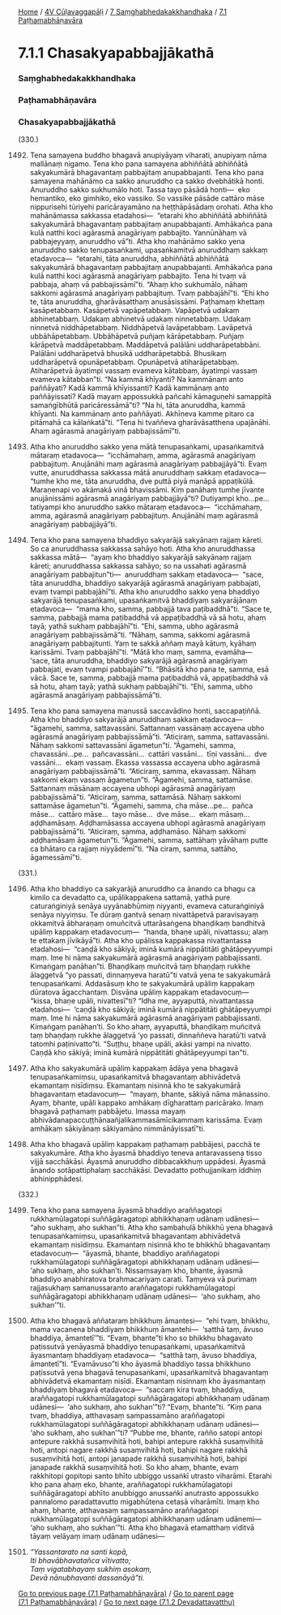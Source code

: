 
[Home](/) / [4V Cūḷavaggapāḷi](../../../4V.md) / [7 Saṃghabhedakakkhandhaka](../../7.md) / [7.1 Paṭhamabhāṇavāra](../7.1.md)

# 7.1.1 Chasakyapabbajjākathā

### Saṃghabhedakakkhandhaka

### Paṭhamabhāṇavāra

### Chasakyapabbajjākathā

(330.)

1492. Tena samayena buddho bhagavā anupiyāyaṃ viharati, anupiyaṃ nāma mallānaṃ nigamo. Tena kho pana samayena abhiññātā abhiññātā sakyakumārā bhagavantaṃ pabbajitaṃ anupabbajanti. Tena kho pana samayena mahānāmo ca sakko anuruddho ca sakko dvebhātikā honti. Anuruddho sakko sukhumālo hoti. Tassa tayo pāsādā honti—  eko hemantiko, eko gimhiko, eko vassiko. So vassike pāsāde cattāro māse nippurisehi tūriyehi paricārayamāno na heṭṭhāpāsādaṃ orohati. Atha kho mahānāmassa sakkassa etadahosi—  “etarahi kho abhiññātā abhiññātā sakyakumārā bhagavantaṃ pabbajitaṃ anupabbajanti. Amhākañca pana kulā natthi koci agārasmā anagāriyaṃ pabbajito. Yannūnāhaṃ vā pabbajeyyaṃ, anuruddho vā”ti. Atha kho mahānāmo sakko yena anuruddho sakko tenupasaṅkami, upasaṅkamitvā anuruddhaṃ sakkaṃ etadavoca—  “etarahi, tāta anuruddha, abhiññātā abhiññātā sakyakumārā bhagavantaṃ pabbajitaṃ anupabbajanti. Amhākañca pana kulā natthi koci agārasmā anagāriyaṃ pabbajito. Tena hi tvaṃ vā pabbaja, ahaṃ vā pabbajissāmī”ti. “Ahaṃ kho sukhumālo, nāhaṃ sakkomi agārasmā anagāriyaṃ pabbajituṃ. Tvaṃ pabbajāhī”ti. “Ehi kho te, tāta anuruddha, gharāvāsatthaṃ anusāsissāmi. Paṭhamaṃ khettaṃ kasāpetabbaṃ. Kasāpetvā vapāpetabbaṃ. Vapāpetvā udakaṃ abhinetabbaṃ. Udakaṃ abhinetvā udakaṃ ninnetabbaṃ. Udakaṃ ninnetvā niddhāpetabbaṃ. Niddhāpetvā lavāpetabbaṃ. Lavāpetvā ubbāhāpetabbaṃ. Ubbāhāpetvā puñjaṃ kārāpetabbaṃ. Puñjaṃ kārāpetvā maddāpetabbaṃ. Maddāpetvā palālāni uddharāpetabbāni. Palālāni uddharāpetvā bhusikā uddharāpetabbā. Bhusikaṃ uddharāpetvā opunāpetabbaṃ. Opunāpetvā atiharāpetabbaṃ. Atiharāpetvā āyatimpi vassaṃ evameva kātabbaṃ, āyatimpi vassaṃ evameva kātabban”ti. “Na kammā khīyanti? Na kammānaṃ anto paññāyati? Kadā kammā khīyissanti? Kadā kammānaṃ anto paññāyissati? Kadā mayaṃ appossukkā pañcahi kāmaguṇehi samappitā samaṅgībhūtā paricāressāmā”ti? “Na hi, tāta anuruddha, kammā khīyanti. Na kammānaṃ anto paññāyati. Akhīṇeva kamme pitaro ca pitāmahā ca kālaṅkatā”ti. “Tena hi tvaññeva gharāvāsatthena upajānāhi. Ahaṃ agārasmā anagāriyaṃ pabbajissāmī”ti.

1493. Atha kho anuruddho sakko yena mātā tenupasaṅkami, upasaṅkamitvā mātaraṃ etadavoca—  “icchāmahaṃ, amma, agārasmā anagāriyaṃ pabbajituṃ. Anujānāhi maṃ agārasmā anagāriyaṃ pabbajjāyā”ti. Evaṃ vutte, anuruddhassa sakkassa mātā anuruddhaṃ sakkaṃ etadavoca—  “tumhe kho me, tāta anuruddha, dve puttā piyā manāpā appaṭikūlā. Maraṇenapi vo akāmakā vinā bhavissāmi. Kiṃ panāhaṃ tumhe jīvante anujānissāmi agārasmā anagāriyaṃ pabbajjāyā”ti? Dutiyampi kho…pe…  tatiyampi kho anuruddho sakko mātaraṃ etadavoca—  “icchāmahaṃ, amma, agārasmā anagāriyaṃ pabbajituṃ. Anujānāhi maṃ agārasmā anagāriyaṃ pabbajjāyā”ti.

1494. Tena kho pana samayena bhaddiyo sakyarājā sakyānaṃ rajjaṃ kāreti. So ca anuruddhassa sakkassa sahāyo hoti. Atha kho anuruddhassa sakkassa mātā—  “ayaṃ kho bhaddiyo sakyarājā sakyānaṃ rajjaṃ kāreti; anuruddhassa sakkassa sahāyo; so na ussahati agārasmā anagāriyaṃ pabbajitun”ti—  anuruddhaṃ sakkaṃ etadavoca—  “sace, tāta anuruddha, bhaddiyo sakyarājā agārasmā anagāriyaṃ pabbajati, evaṃ tvampi pabbajāhī”ti. Atha kho anuruddho sakko yena bhaddiyo sakyarājā tenupasaṅkami, upasaṅkamitvā bhaddiyaṃ sakyarājānaṃ etadavoca—  “mama kho, samma, pabbajjā tava paṭibaddhā”ti. “Sace te, samma, pabbajjā mama paṭibaddhā vā appaṭibaddhā vā sā hotu, ahaṃ tayā; yathā sukhaṃ pabbajāhī”ti. “Ehi, samma, ubho agārasmā anagāriyaṃ pabbajissāmā”ti. “Nāhaṃ, samma, sakkomi agārasmā anagāriyaṃ pabbajitunti. Yaṃ te sakkā aññaṃ mayā kātuṃ, kyāhaṃ karissāmi. Tvaṃ pabbajāhī”ti. “Mātā kho maṃ, samma, evamāha—  ‘sace, tāta anuruddha, bhaddiyo sakyarājā agārasmā anagāriyaṃ pabbajati, evaṃ tvampi pabbajāhī’”ti. “Bhāsitā kho pana te, samma, esā vācā. Sace te, samma, pabbajjā mama paṭibaddhā vā, appaṭibaddhā vā sā hotu, ahaṃ tayā; yathā sukhaṃ pabbajāhī”ti. “Ehi, samma, ubho agārasmā anagāriyaṃ pabbajissāmā”ti.

1495. Tena kho pana samayena manussā saccavādino honti, saccapaṭiññā. Atha kho bhaddiyo sakyarājā anuruddhaṃ sakkaṃ etadavoca—  “āgamehi, samma, sattavassāni. Sattannaṃ vassānaṃ accayena ubho agārasmā anagāriyaṃ pabbajissāmā”ti. “Aticiraṃ, samma, sattavassāni. Nāhaṃ sakkomi sattavassāni āgametun”ti. “Āgamehi, samma, chavassāni…pe…  pañcavassāni…  cattāri vassāni…  tīṇi vassāni…  dve vassāni…  ekaṃ vassaṃ. Ekassa vassassa accayena ubho agārasmā anagāriyaṃ pabbajissāmā”ti. “Aticiraṃ, samma, ekavassaṃ. Nāhaṃ sakkomi ekaṃ vassaṃ āgametun”ti. “Āgamehi, samma, sattamāse. Sattannaṃ māsānaṃ accayena ubhopi agārasmā anagāriyaṃ pabbajissāmā”ti. “Aticiraṃ, samma, sattamāsā. Nāhaṃ sakkomi sattamāse āgametun”ti. “Āgamehi, samma, cha māse…pe…  pañca māse…  cattāro māse…  tayo māse…  dve māse…  ekaṃ māsaṃ…  aḍḍhamāsaṃ. Aḍḍhamāsassa accayena ubhopi agārasmā anagāriyaṃ pabbajissāmā”ti. “Aticiraṃ, samma, aḍḍhamāso. Nāhaṃ sakkomi aḍḍhamāsaṃ āgametun”ti. “Āgamehi, samma, sattāhaṃ yāvāhaṃ putte ca bhātaro ca rajjaṃ niyyādemī”ti. “Na ciraṃ, samma, sattāho, āgamessāmī”ti.

(331.)

1496. Atha kho bhaddiyo ca sakyarājā anuruddho ca ānando ca bhagu ca kimilo ca devadatto ca, upālikappakena sattamā, yathā pure caturaṅginiyā senāya uyyānabhūmiṃ niyyanti, evameva caturaṅginiyā senāya niyyiṃsu. Te dūraṃ gantvā senaṃ nivattāpetvā paravisayaṃ okkamitvā ābharaṇaṃ omuñcitvā uttarāsaṅgena bhaṇḍikaṃ bandhitvā upāliṃ kappakaṃ etadavocuṃ—  “handa, bhaṇe upāli, nivattassu; alaṃ te ettakaṃ jīvikāyā”ti. Atha kho upālissa kappakassa nivattantassa etadahosi—  “caṇḍā kho sākiyā; iminā kumārā nippātitāti ghātāpeyyumpi maṃ. Ime hi nāma sakyakumārā agārasmā anagāriyaṃ pabbajissanti. Kimaṅgaṃ panāhan”ti. Bhaṇḍikaṃ muñcitvā taṃ bhaṇḍaṃ rukkhe ālaggetvā “yo passati, dinnaṃyeva haratū”ti vatvā yena te sakyakumārā tenupasaṅkami. Addasāsuṃ kho te sakyakumārā upāliṃ kappakaṃ dūratova āgacchantaṃ. Disvāna upāliṃ kappakaṃ etadavocuṃ—  “kissa, bhaṇe upāli, nivattesī”ti? “Idha me, ayyaputtā, nivattantassa etadahosi—  ‘caṇḍā kho sākiyā; iminā kumārā nippātitāti ghātāpeyyumpi maṃ. Ime hi nāma sakyakumārā agārasmā anagāriyaṃ pabbajissanti. Kimaṅgaṃ panāhan’ti. So kho ahaṃ, ayyaputtā, bhaṇḍikaṃ muñcitvā taṃ bhaṇḍaṃ rukkhe ālaggetvā ‘yo passati, dinnaññeva haratū’ti vatvā tatomhi paṭinivatto”ti. “Suṭṭhu, bhaṇe upāli, akāsi yampi na nivatto. Caṇḍā kho sākiyā; iminā kumārā nippātitāti ghātāpeyyumpi tan”ti.

1497. Atha kho sakyakumārā upāliṃ kappakaṃ ādāya yena bhagavā tenupasaṅkamiṃsu, upasaṅkamitvā bhagavantaṃ abhivādetvā ekamantaṃ nisīdiṃsu. Ekamantaṃ nisinnā kho te sakyakumārā bhagavantaṃ etadavocuṃ—  “mayaṃ, bhante, sākiyā nāma mānassino. Ayaṃ, bhante, upāli kappako amhākaṃ dīgharattaṃ paricārako. Imaṃ bhagavā paṭhamaṃ pabbājetu. Imassa mayaṃ abhivādanapaccuṭṭhānaañjalikammasāmīcikammaṃ karissāma. Evaṃ amhākaṃ sākiyānaṃ sākiyamāno nimmānāyissatī”ti.

1498. Atha kho bhagavā upāliṃ kappakaṃ paṭhamaṃ pabbājesi, pacchā te sakyakumāre. Atha kho āyasmā bhaddiyo teneva antaravassena tisso vijjā sacchākāsi. Āyasmā anuruddho dibbacakkhuṃ uppādesi. Āyasmā ānando sotāpattiphalaṃ sacchākāsi. Devadatto pothujjanikaṃ iddhiṃ abhinipphādesi.

(332.)

1499. Tena kho pana samayena āyasmā bhaddiyo araññagatopi rukkhamūlagatopi suññāgāragatopi abhikkhaṇaṃ udānaṃ udānesi—  “aho sukhaṃ, aho sukhan”ti. Atha kho sambahulā bhikkhū yena bhagavā tenupasaṅkamiṃsu, upasaṅkamitvā bhagavantaṃ abhivādetvā ekamantaṃ nisīdiṃsu. Ekamantaṃ nisinnā kho te bhikkhū bhagavantaṃ etadavocuṃ—  “āyasmā, bhante, bhaddiyo araññagatopi rukkhamūlagatopi suññāgāragatopi abhikkhaṇaṃ udānaṃ udānesi—  ‘aho sukhaṃ, aho sukhan’ti. Nissaṃsayaṃ kho, bhante, āyasmā bhaddiyo anabhiratova brahmacariyaṃ carati. Taṃyeva vā purimaṃ rajjasukhaṃ samanussaranto araññagatopi rukkhamūlagatopi suññāgāragatopi abhikkhaṇaṃ udānaṃ udānesi—  ‘aho sukhaṃ, aho sukhan’”ti.

1500. Atha kho bhagavā aññataraṃ bhikkhuṃ āmantesi—  “ehi tvaṃ, bhikkhu, mama vacanena bhaddiyaṃ bhikkhuṃ āmantehi—  ‘satthā taṃ, āvuso bhaddiya, āmantetī’”ti. “Evaṃ, bhante”ti kho so bhikkhu bhagavato paṭissutvā yenāyasmā bhaddiyo tenupasaṅkami, upasaṅkamitvā āyasmantaṃ bhaddiyaṃ etadavoca—  “satthā taṃ, āvuso bhaddiya, āmantetī”ti. “Evamāvuso”ti kho āyasmā bhaddiyo tassa bhikkhuno paṭissutvā yena bhagavā tenupasaṅkami, upasaṅkamitvā bhagavantaṃ abhivādetvā ekamantaṃ nisīdi. Ekamantaṃ nisinnaṃ kho āyasmantaṃ bhaddiyaṃ bhagavā etadavoca—  “saccaṃ kira tvaṃ, bhaddiya, araññagatopi rukkhamūlagatopi suññāgāragatopi abhikkhaṇaṃ udānaṃ udānesi—  ‘aho sukhaṃ, aho sukhan’”ti? “Evaṃ, bhante”ti. “Kiṃ pana tvaṃ, bhaddiya, atthavasaṃ sampassamāno araññagatopi rukkhamūlagatopi suññāgāragatopi abhikkhaṇaṃ udānaṃ udānesi—  ‘aho sukhaṃ, aho sukhan’”ti? “Pubbe me, bhante, rañño satopi antopi antepure rakkhā susaṃvihitā hoti, bahipi antepure rakkhā susaṃvihitā hoti, antopi nagare rakkhā susaṃvihitā hoti, bahipi nagare rakkhā susaṃvihitā hoti, antopi janapade rakkhā susaṃvihitā hoti, bahipi janapade rakkhā susaṃvihitā hoti. So kho ahaṃ, bhante, evaṃ rakkhitopi gopitopi santo bhīto ubbiggo ussaṅkī utrasto viharāmi. Etarahi kho pana ahaṃ eko, bhante, araññagatopi rukkhamūlagatopi suññāgāragatopi abhīto anubbiggo anussaṅkī anutrasto appossukko pannalomo paradattavutto migabhūtena cetasā viharāmīti. Imaṃ kho ahaṃ, bhante, atthavasaṃ sampassamāno araññagatopi rukkhamūlagatopi suññāgāragatopi abhikkhaṇaṃ udānaṃ udānemi—  ‘aho sukhaṃ, aho sukhan’”ti. Atha kho bhagavā etamatthaṃ viditvā tāyaṃ velāyaṃ imaṃ udānaṃ udānesi—

1501. _“Yassantarato na santi kopā,_  
_Iti bhavābhavatañca vītivatto;_  
_Taṃ vigatabhayaṃ sukhiṃ asokaṃ,_  
_Devā nānubhavanti dassanāyā”ti._  


[Go to previous page (7.1 Paṭhamabhāṇavāra)](../7.1.md) / [Go to parent page (7.1 Paṭhamabhāṇavāra)](../7.1.md) / [Go to next page (7.1.2 Devadattavatthu)](7.1.2.md)


